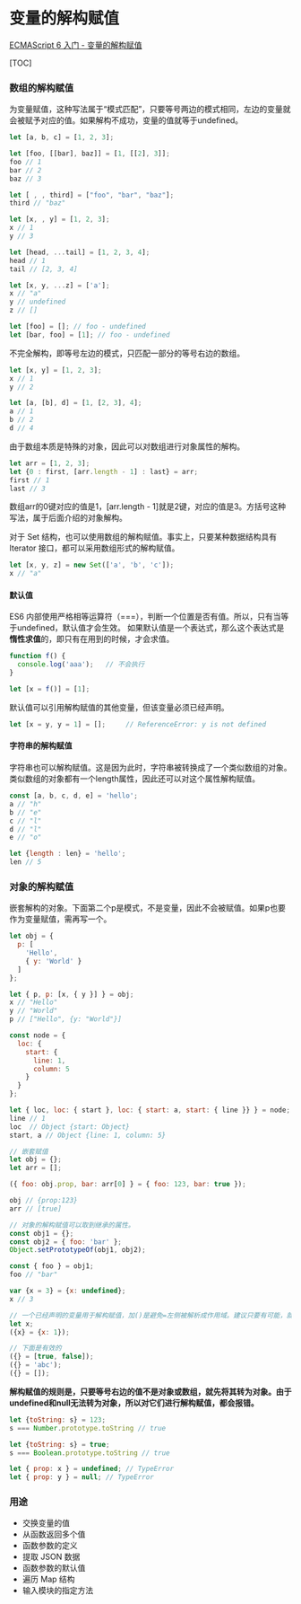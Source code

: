 # 变量的解构赋值

[ECMAScript 6 入门 - 变量的解构赋值](http://es6.ruanyifeng.com/#docs/destructuring)

[TOC]

### 数组的解构赋值

为变量赋值，这种写法属于“模式匹配”，只要等号两边的模式相同，左边的变量就会被赋予对应的值。如果解构不成功，变量的值就等于undefined。
```JavaScript
let [a, b, c] = [1, 2, 3];

let [foo, [[bar], baz]] = [1, [[2], 3]];
foo // 1
bar // 2
baz // 3

let [ , , third] = ["foo", "bar", "baz"];
third // "baz"

let [x, , y] = [1, 2, 3];
x // 1
y // 3

let [head, ...tail] = [1, 2, 3, 4];
head // 1
tail // [2, 3, 4]

let [x, y, ...z] = ['a'];
x // "a"
y // undefined
z // []

let [foo] = []; // foo - undefined
let [bar, foo] = [1]; // foo - undefined
```

不完全解构，即等号左边的模式，只匹配一部分的等号右边的数组。
```JavaScript
let [x, y] = [1, 2, 3];
x // 1
y // 2

let [a, [b], d] = [1, [2, 3], 4];
a // 1
b // 2
d // 4
```
由于数组本质是特殊的对象，因此可以对数组进行对象属性的解构。
```JavaScript
let arr = [1, 2, 3];
let {0 : first, [arr.length - 1] : last} = arr;
first // 1
last // 3
```
数组arr的0键对应的值是1，[arr.length - 1]就是2键，对应的值是3。方括号这种写法，属于后面介绍的对象解构。

对于 Set 结构，也可以使用数组的解构赋值。事实上，只要某种数据结构具有 Iterator 接口，都可以采用数组形式的解构赋值。
```JavaScript
let [x, y, z] = new Set(['a', 'b', 'c']);
x // "a"
```

#### 默认值

ES6 内部使用严格相等运算符（===），判断一个位置是否有值。所以，只有当等于undefined，默认值才会生效。
如果默认值是一个表达式，那么这个表达式是**惰性求值**的，即只有在用到的时候，才会求值。
```JavaScript
function f() {
  console.log('aaa');   // 不会执行
}

let [x = f()] = [1];
```

默认值可以引用解构赋值的其他变量，但该变量必须已经声明。
```JavaScript
let [x = y, y = 1] = [];     // ReferenceError: y is not defined
```

#### 字符串的解构赋值

字符串也可以解构赋值。这是因为此时，字符串被转换成了一个类似数组的对象。类似数组的对象都有一个length属性，因此还可以对这个属性解构赋值。
```JavaScript
const [a, b, c, d, e] = 'hello';
a // "h"
b // "e"
c // "l"
d // "l"
e // "o"

let {length : len} = 'hello';
len // 5
```

### 对象的解构赋值

嵌套解构的对象。下面第二个p是模式，不是变量，因此不会被赋值。如果p也要作为变量赋值，需再写一个。
```JavaScript
let obj = {
  p: [
    'Hello',
    { y: 'World' }
  ]
};

let { p, p: [x, { y }] } = obj;
x // "Hello"
y // "World"
p // ["Hello", {y: "World"}]

const node = {
  loc: {
    start: {
      line: 1,
      column: 5
    }
  }
};

let { loc, loc: { start }, loc: { start: a, start: { line }} } = node;
line // 1
loc  // Object {start: Object}
start, a // Object {line: 1, column: 5}

// 嵌套赋值
let obj = {};
let arr = [];

({ foo: obj.prop, bar: arr[0] } = { foo: 123, bar: true });

obj // {prop:123}
arr // [true]

// 对象的解构赋值可以取到继承的属性。
const obj1 = {};
const obj2 = { foo: 'bar' };
Object.setPrototypeOf(obj1, obj2);

const { foo } = obj1;
foo // "bar"

var {x = 3} = {x: undefined};
x // 3

// 一个已经声明的变量用于解构赋值，加()是避免=左侧被解析成作用域。建议只要有可能，就不要在模式中放置圆括号。
let x;
({x} = {x: 1});

// 下面是有效的
({} = [true, false]);
({} = 'abc');
({} = []);
```

**解构赋值的规则是，只要等号右边的值不是对象或数组，就先将其转为对象。由于undefined和null无法转为对象，所以对它们进行解构赋值，都会报错。**
```JavaScript
let {toString: s} = 123;
s === Number.prototype.toString // true

let {toString: s} = true;
s === Boolean.prototype.toString // true

let { prop: x } = undefined; // TypeError
let { prop: y } = null; // TypeError
```

### 用途

* 交换变量的值
* 从函数返回多个值
* 函数参数的定义
* 提取 JSON 数据
* 函数参数的默认值
* 遍历 Map 结构
* 输入模块的指定方法